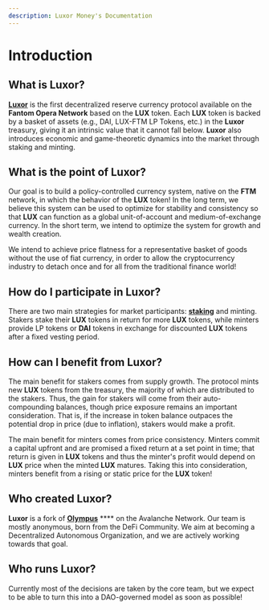 ```yaml
---
description: Luxor Money's Documentation
---
```


# Introduction

## What is Luxor?

[**Luxor**](https://luxor.money) is the first decentralized reserve currency protocol available on the **Fantom Opera Network** based on the **LUX** token. Each **LUX** token is backed by a basket of assets (e.g., DAI, LUX-FTM LP Tokens, etc.) in the **Luxor** treasury, giving it an intrinsic value that it cannot fall below. **Luxor** also introduces economic and game-theoretic dynamics into the market through staking and minting.&#x20;

## What is the point of **Luxor**?

Our goal is to build a policy-controlled currency system, native on the **FTM** network, in which the behavior of the **LUX** token! In the long term, we believe this system can be used to optimize for stability and consistency so that **LUX** can function as a global unit-of-account and medium-of-exchange currency. In the short term, we intend to optimize the system for growth and wealth creation.

We intend to achieve price flatness for a representative basket of goods without the use of fiat currency, in order to allow the cryptocurrency industry to detach once and for all from the traditional finance world!

## How do I participate in Luxor? <a href="#how-do-i-participate-in-olympus" id="how-do-i-participate-in-olympus"></a>

There are two main strategies for market participants: [**staking**](https://app.wonderland.money/stake) and minting. Stakers stake their **LUX** tokens in return for more **LUX** tokens, while minters provide LP tokens or **DAI** tokens in exchange for discounted **LUX** tokens after a fixed vesting period.

## How can I benefit from Luxor? <a href="#how-can-i-benefit-from-olympus" id="how-can-i-benefit-from-olympus"></a>

The main benefit for stakers comes from supply growth. The protocol mints new **LUX** tokens from the treasury, the majority of which are distributed to the stakers. Thus, the gain for stakers will come from their auto-compounding balances, though price exposure remains an important consideration. That is, if the increase in token balance outpaces the potential drop in price (due to inflation), stakers would make a profit.

The main benefit for minters comes from price consistency. Minters commit a capital upfront and are promised a fixed return at a set point in time; that return is given in **LUX** tokens and thus the minter's profit would depend on **LUX** price when the minted **LUX** matures. Taking this into consideration, minters benefit from a rising or static price for the **LUX** token!

## Who created Luxor? <a href="#who-created-olympus" id="who-created-olympus"></a>

**Luxor** is a fork of [**Olympus**](https://www.olympusdao.finance) **** on the Avalanche Network. Our team is mostly anonymous, born from the DeFi Community. We aim at becoming a Decentralized Autonomous Organization, and we are actively working towards that goal.

## Who runs Luxor? <a href="#who-runs-olympus" id="who-runs-olympus"></a>

Currently most of the decisions are taken by the core team, but we expect to be able to turn this into a DAO-governed model as soon as possible!
